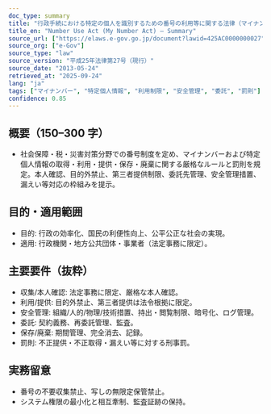 ```yaml
---
doc_type: summary
title: "行政手続における特定の個人を識別するための番号の利用等に関する法律（マイナンバー法） 要約"
title_en: "Number Use Act (My Number Act) — Summary"
source_url: ["https://elaws.e-gov.go.jp/document?lawid=425AC0000000027"]
source_org: ["e-Gov"]
source_type: "law"
source_version: "平成25年法律第27号（現行）"
source_date: "2013-05-24"
retrieved_at: "2025-09-24"
lang: "ja"
tags: ["マイナンバー", "特定個人情報", "利用制限", "安全管理", "委託", "罰則"]
confidence: 0.85
---
```


## 概要（150–300 字）

- 社会保障・税・災害対策分野での番号制度を定め、マイナンバーおよび特定個人情報の取得・利用・提供・保存・廃棄に関する厳格なルールと罰則を規定。本人確認、目的外禁止、第三者提供制限、委託先管理、安全管理措置、漏えい等対応の枠組みを提示。

## 目的・適用範囲

- 目的: 行政の効率化、国民の利便性向上、公平公正な社会の実現。
- 適用: 行政機関・地方公共団体・事業者（法定事務に限定）。

## 主要要件（抜粋）

- 収集/本人確認: 法定事務に限定、厳格な本人確認。
- 利用/提供: 目的外禁止、第三者提供は法令根拠に限定。
- 安全管理: 組織/人的/物理/技術措置、持出・閲覧制限、暗号化、ログ管理。
- 委託: 契約義務、再委託管理、監査。
- 保存/廃棄: 期間管理、完全消去、記録。
- 罰則: 不正提供・不正取得・漏えい等に対する刑事罰。

## 実務留意

- 番号の不要収集禁止、写しの無限定保管禁止。
- システム権限の最小化と相互牽制、監査証跡の保持。

